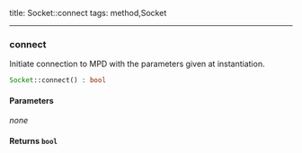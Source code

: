 title: Socket::connect
tags: method,Socket

---

<div class="method">
<h3 class="method-name">connect</h3>
<p>Initiate connection to MPD with the parameters given at instantiation.</p>

```php
Socket::connect() : bool
```

#### Parameters

*none*


#### Returns `bool`




</div>